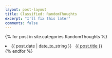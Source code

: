 ```yaml
---
layout: post-layout
title: Classified: RandomThoughts
excerpt: "I'll fix this later"
comments: false
---
```

{% for post in site.categories.RandomThoughts %}
 <li><span>{{ post.date | date_to_string }}</span> &nbsp; <a href="{{ post.url }}">{{ post.title }}</a></li>
{% endfor %}
